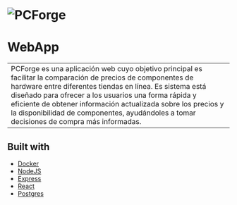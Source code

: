 # ![PCForge](https://iharsh234.github.io/WebApp/images/demo/demo_landing.JPG)
# WebApp
<table>
<tr>
<td>
  PCForge es una aplicación web cuyo objetivo principal es facilitar la comparación de precios de componentes de hardware entre diferentes tiendas en línea. Es sistema está diseñado para ofrecer a los usuarios una forma rápida y eficiente de obtener información actualizada sobre los precios y la disponibilidad de componentes, ayudándoles a tomar decisiones de compra más informadas. 
</td>
</tr>
</table>



## Built with 

- [Docker](https://www.docker.com/) 
- [NodeJS](https://nodejs.org/en)
- [Express](http://expressjs.com/) 
- [React](https://react.dev/) 
- [Postgres](https://www.postgresql.org/)